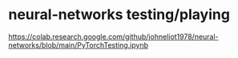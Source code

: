 # neural-networks testing/playing
https://colab.research.google.com/github/johneliot1978/neural-networks/blob/main/PyTorchTesting.ipynb
